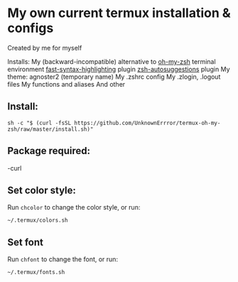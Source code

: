 # My own current termux installation & configs

Created by me for myself

Installs:
My (backward-incompatible) alternative to [oh-my-zsh](https://github.com/robbyrussell/oh-my-zsh) terminal environment
[fast-syntax-highlighting](https://github.com/zdharma/fast-syntax-highlighting) plugin
[zsh-autosuggestions](https://github.com/zsh-users/zsh-autosuggestions) plugin
My theme: agnoster2 (temporary name)
My .zshrc config
My .zlogin, .logout files
My functions and aliases
And other

## Install:
```shell
sh -c "$ (curl -fsSL https://github.com/UnknownErrror/termux-oh-my-zsh/raw/master/install.sh)"
```

## Package required:
-curl

## Set color style:
Run `chcolor` to change the color style, or run:
```shell
~/.termux/colors.sh
```

## Set font
Run `chfont` to change the font, or run:
```shell
~/.termux/fonts.sh
```
